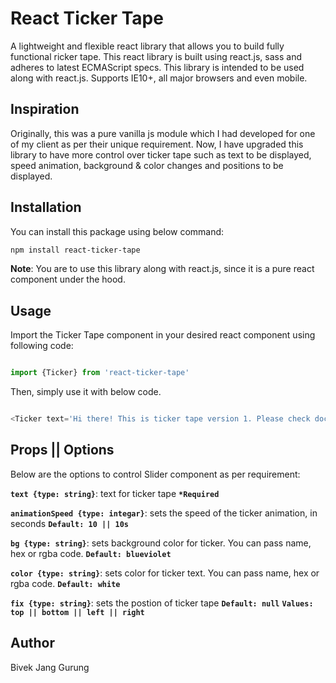# React Ticker Tape

A lightweight and flexible react library that allows you to build fully functional ricker tape. This react library is built using react.js, sass and adheres to latest ECMAScript specs. This library is intended to be used along with react.js.
Supports IE10+, all major browsers and even mobile.

## Inspiration

Originally, this was a pure vanilla js module which I had developed for one of my client as per their unique requirement. Now, I have upgraded this library to have more control over ticker tape such as text to be displayed, speed animation, background & color changes and positions to be displayed.


## Installation

You can install this package using below command:

```bash
npm install react-ticker-tape
```

**Note**: You are to use this library along with react.js, since it is a pure react component under the hood.

## Usage

Import the Ticker Tape component in your desired react component using following code:


```javascript

import {Ticker} from 'react-ticker-tape'

```

Then, simply use it with below code.


```javascript

<Ticker text='Hi there! This is ticker tape version 1. Please check documentation on how to embed this library to your react project. Cheers!' />
```


## Props || Options

Below are the options to control Slider component as per requirement:

**`text {type: string}`**: text for ticker tape **`*Required`**

**`animationSpeed {type: integar}`**: sets the speed of the ticker animation, in seconds **`Default: 10 || 10s`**

**`bg {type: string}`**: sets background color for ticker. You can pass name, hex or rgba code. **`Default: blueviolet`**

**`color {type: string}`**: sets color for ticker text. You can pass name, hex or rgba code. **`Default: white`**

**`fix {type: string}`**: sets the postion of ticker tape **`Default: null`** **`Values: top || bottom || left || right`**


## Author
Bivek Jang Gurung